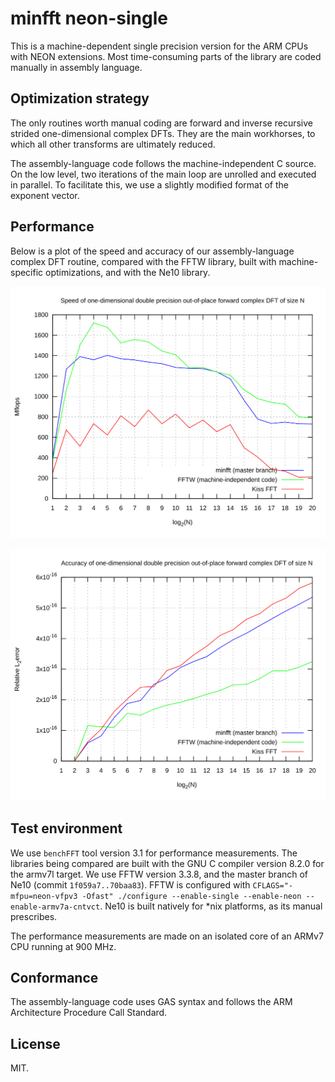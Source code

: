 # minfft neon-single

This is a machine-dependent single precision version for the ARM CPUs
with NEON extensions. Most time-consuming parts of the library are
coded manually in assembly language.

## Optimization strategy
The only routines worth manual coding are forward and inverse recursive
strided one-dimensional complex DFTs. They are the main workhorses, to
which all other transforms are ultimately reduced.

The assembly-language code follows the machine-independent C source.
On the low level, two iterations of the main loop are unrolled and
executed in parallel. To facilitate this, we use a slightly modified
format of the exponent vector.

## Performance
Below is a plot of the speed and accuracy of our assembly-language
complex DFT routine, compared with the FFTW library, built with
machine-specific optimizations, and with the Ne10 library.

![](docs/speed.svg)

![](docs/accuracy.svg)

## Test environment
We use `benchFFT` tool version 3.1 for performance measurements. The
libraries being compared are built with the GNU C compiler version 8.2.0
for the armv7l target. We use FFTW version 3.3.8, and the master branch
of Ne10 (commit `1f059a7..70baa83`). FFTW is configured with
`CFLAGS="-mfpu=neon-vfpv3 -Ofast" ./configure --enable-single
--enable-neon --enable-armv7a-cntvct`. Ne10 is built natively for \*nix
platforms, as its manual prescribes.

The performance measurements are made on an isolated core of an ARMv7
CPU running at 900 MHz.

## Conformance
The assembly-language code uses GAS syntax and follows the ARM
Architecture Procedure Call Standard.

## License
MIT.

